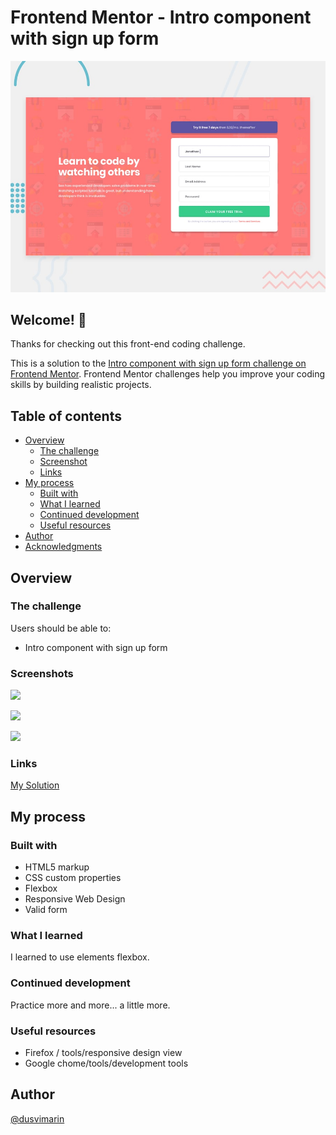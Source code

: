 # Frontend Mentor - Intro component with sign up form

![Design preview for the Intro component with sign up form coding challenge](./design/desktop-preview.jpg)

## Welcome! 👋

Thanks for checking out this front-end coding challenge.

This is a solution to the [Intro component with sign up form challenge on Frontend Mentor](https://www.frontendmentor.io/challenges/intro-component-with-signup-form-5cf91bd49edda32581d28fd1). Frontend Mentor challenges help you improve your coding skills by building realistic projects. 

## Table of contents

- [Overview](#overview)
  - [The challenge](#the-challenge)
  - [Screenshot](#screenshot)
  - [Links](#links)
- [My process](#my-process)
  - [Built with](#built-with)
  - [What I learned](#what-i-learned)
  - [Continued development](#continued-development)
  - [Useful resources](#useful-resources)
- [Author](#author)
- [Acknowledgments](#acknowledgments)

## Overview

### The challenge

Users should be able to:

- Intro component with sign up form

### Screenshots

![](https://github.com/dusvimarin/FEM-intro-component-with-signup-form-master/blob/main/screenshots/desktop.png)

![](https://github.com/dusvimarin/FEM-intro-component-with-signup-form-master/blob/main/screenshots/desktop%20active.png)

![](https://github.com/dusvimarin/FEM-intro-component-with-signup-form-master/blob/main/screenshots/mobile.png)


### Links

[My Solution](https://dusvimarin.github.io/FEM-intro-component-with-signup-form-master/)


## My process

### Built with

- HTML5 markup
- CSS custom properties
- Flexbox
- Responsive Web Design
- Valid form

### What I learned

I learned to use elements flexbox.

### Continued development

 Practice more and more... a little more.

### Useful resources

- Firefox / tools/responsive design view
- Google chome/tools/development tools

## Author
[@dusvimarin](https://github.com/dusvimarin)

